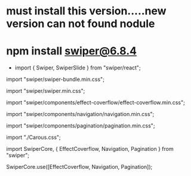 # must install this version.....new version can not found nodule
# npm install swiper@6.8.4

* import { Swiper, SwiperSlide } from "swiper/react";

import "swiper/swiper-bundle.min.css";

import "swiper/swiper.min.css";

import "swiper/components/effect-coverflow/effect-coverflow.min.css";

import "swiper/components/navigation/navigation.min.css";

import "swiper/components/pagination/pagination.min.css";

import "./Carous.css";

import SwiperCore, { EffectCoverflow, Navigation, Pagination } from "swiper";

SwiperCore.use([EffectCoverflow, Navigation, Pagination]);
